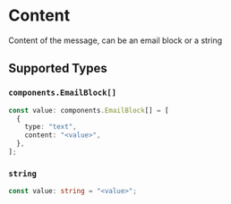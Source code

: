 # Content

Content of the message, can be an email block or a string


## Supported Types

### `components.EmailBlock[]`

```typescript
const value: components.EmailBlock[] = [
  {
    type: "text",
    content: "<value>",
  },
];
```

### `string`

```typescript
const value: string = "<value>";
```


